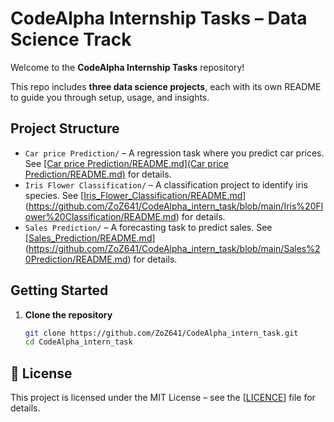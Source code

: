 # CodeAlpha Internship Tasks – Data Science Track

Welcome to the **CodeAlpha Internship Tasks** repository!

This repo includes **three data science projects**, each with its own README to guide you through setup, usage, and insights.

## Project Structure

- `Car price Prediction/` – A regression task where you predict car prices. See [[Car price Prediction/README.md](Car price Prediction/README.md)](https://github.com/ZoZ641/CodeAlpha_intern_task/blob/main/Car%20price%20Prediction/README.md) for details.
- `Iris Flower Classification/` – A classification project to identify iris species. See [[Iris_Flower_Classification/README.md](Iris_Flower_Classification/README.md)](https://github.com/ZoZ641/CodeAlpha_intern_task/blob/main/Iris%20Flower%20Classification/README.md) for details.
- `Sales Prediction/` – A forecasting task to predict sales. See [[Sales_Prediction/README.md](Sales_Prediction/README.md)](https://github.com/ZoZ641/CodeAlpha_intern_task/blob/main/Sales%20Prediction/README.md) for details.

## Getting Started

1. **Clone the repository**  
   ```bash
   git clone https://github.com/ZoZ641/CodeAlpha_intern_task.git
   cd CodeAlpha_intern_task

## 📝 License
This project is licensed under the MIT License – see the [[LICENCE](CodeAlpha_intern_task/LICENCE)] file for details.

